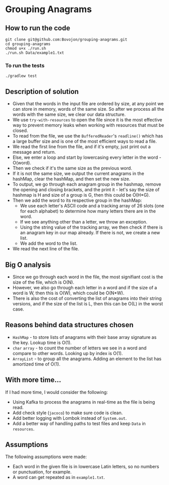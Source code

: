 # Grouping Anagrams

## How to run the code
```shell
git clone git@github.com:Bovojon/grouping-anagrams.git
cd grouping-anagrams
chmod u+x ./run.sh
./run.sh Data/example1.txt
```

### To run the tests
```shell
./gradlew test
```

## Description of solution
* Given that the words in the input file are ordered by size, at any point we can store in memory, words of the same size. So after we process all the words with the same size, we clear our data structure. 
* We use `try-with-resources` to open the file since it is the most effective way to prevent memory leaks when working with resources that must be closed.
* To read from the file, we use the `BufferedReader`'s `readline()` which has a large buffer size and is one of the most efficient ways to read a file.
* We read the first line from the file, and if it's empty, just print out a message and return.
* Else, we enter a loop and start by lowercasing every letter in the word - O(word).
* Then we check if it's the same size as the previous word.
* If it is not the same size, we output the current anagrams in the hashMap, clear the hashMap, and then set the new size.
* To output, we go through each anagram group in the hashmap, remove the opening and closing brackets, and the print it - let's say the size of hashmap is H and size of a group is G, then this could be O(H*G).
* Then we add the word to its respective group in the hashMap:
    * We use each letter's ASCII code and a tracking array of 26 slots (one for each alphabet) to determine how many letters there are in the word.
    * If we see anything other than a letter, we throw an exception.
    * Using the string value of the tracking array, we then check if there is an anagram key in our map already. If there is not, we create a new list.
    * We add the word to the list.
* We read the next line of the file.

## Big O analysis
* Since we go through each word in the file, the most signifiant cost is the size of the file, which is O(N).
* However, we also go through each letter in a word and if the size of a word is W, then this is O(W), which could be O(N*W).
* There is also the cost of converting the list of anagrams into their string versions, and if the size of the list is L, then this can be O(L) in the worst case.

## Reasons behind data structures chosen
* `HashMap` - to store lists of anagrams with their base array signature as the key. Lookup time is O(1).
* `char` `array` - to count the number of letters we see in a word and compare to other words. Looking up by index is O(1).
* `ArrayList` - to group all the anagrams. Adding an element to the list has amortized time of O(1). 

## With more time...
If I had more time, I would consider the following:
* Using Kafka to process the anagrams in real-time as the file is being read.
* Add check style (`jacoco`) to make sure code is clean.
* Add better logging with Lombok instead of `System.out`.
* Add a better way of handling paths to test files and keep `Data` in `resources`.

## Assumptions
The following assumptions were made:
* Each word in the given file is in lowercase Latin letters, so no numbers or punctuation, for example.
* A word can get repeated as in `example1.txt`.
